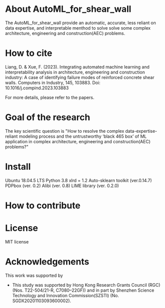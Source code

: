 # About AutoML_for_shear_wall 

The AutoML_for_shear_wall provide an automatic, accurate, less reliant on data expertise, and interpretable menthod to solve solve some complex architecture, engineering and construction(AEC) problems.

# How to cite

  Liang, D. & Xue, F. (2023). Integrating automated machine learning and interpretability analysis in architecture, engineering and construction industry: A case
of identifying failure modes of reinforced concrete shear walls. Computers in Industry, 145, 103883. Doi: 10.1016/j.compind.2023.103883

For more details, please refer to the papers.


# Goal of the research 

The key scientific question is "How to resolve the complex data-expertise-reliant modeling process and the untrustworthy ‘black
465 box’ of ML application in complex architecture, engineering and construction(AEC) problems?"


# Install
Ubuntu 18.04.5 LTS
Python 3.8
xlrd = 1.2
Auto-sklearn toolkit (ver.0.14.7)
PDPbox (ver. 0.2)
Alibi (ver. 0.8)
LIME library (ver. 0.2.0)

# How to contribute

# License

MIT license

# Acknowledgements

This work was supported by 
* This study was supported by Hong Kong Research Grants Council (RGC) (Nos. T22-504/21-R, C7080–22GF)) and in part by Shenzhen Science Technology and Innovation Commission(SZSTI) (No. SGDX20201103093600002).
 


